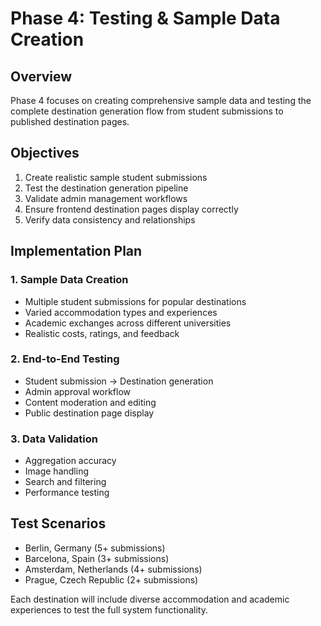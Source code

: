 # Phase 4: Testing & Sample Data Creation

## Overview

Phase 4 focuses on creating comprehensive sample data and testing the complete destination generation flow from student submissions to published destination pages.

## Objectives

1. Create realistic sample student submissions
2. Test the destination generation pipeline
3. Validate admin management workflows
4. Ensure frontend destination pages display correctly
5. Verify data consistency and relationships

## Implementation Plan

### 1. Sample Data Creation

- Multiple student submissions for popular destinations
- Varied accommodation types and experiences
- Academic exchanges across different universities
- Realistic costs, ratings, and feedback

### 2. End-to-End Testing

- Student submission → Destination generation
- Admin approval workflow
- Content moderation and editing
- Public destination page display

### 3. Data Validation

- Aggregation accuracy
- Image handling
- Search and filtering
- Performance testing

## Test Scenarios

- Berlin, Germany (5+ submissions)
- Barcelona, Spain (3+ submissions)
- Amsterdam, Netherlands (4+ submissions)
- Prague, Czech Republic (2+ submissions)

Each destination will include diverse accommodation and academic experiences to test the full system functionality.
